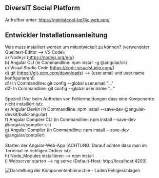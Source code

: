 ## DiversIT Social Platform

Aufrufbar unter: https://mintistcool-be74c.web.app/

## Entwickler Installationsanleitung
Was muss installiert werden um mitentwickelt zu können? (verwendeter Quelltext-Editor --> VS Code): \
a) Node.js (https://nodejs.org/en/) \
b) Angular CLI (in Commandline: npm install -g @angular/cli) \
c) Visual Studio Code (https://code.visualstudio.com/) \
d) git (https://git-scm.com/downloads) --> (user.email und user.name konfigurieren!) \
d1) In Commandline: git config --global user.email "..." \
d2) In Commandline: git config --global user.name "..." \
\
Speziell (Nur beim Auftreten von Fehlermeldungen dass eine Komponente nicht installiert ist): \
e) Angular Devkit (in Commandline: npm install --save-dev @angular-devkit/build-angular) \
f) Angular Compiler CLI (in Commandline: npm install --save-dev @angular/compiler-cli) \
g) Angular Compiler (in Commandline: npm install --save-dev @angular/compiler) \
\
Starten der Angular-Web-App (ACHTUNG: Darauf achten dass man im Terminal im richtigen Ordner ist): \
h) Node_Modules installieren --> npm install \
i) Webserver starten --> ng serve (Default-Host: http://localhost:4200)


![Darstellung der Komponentenhierarchie - Laden Fehlgeschlagen ](https://github.com/stefan-hinterhoelzl/DiversIT/tree/main/diversIT/src/assets/documentation/diversIT-Component-hierarchy.svg?raw=true)
